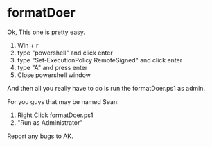 # formatDoer
Ok, This one is pretty easy.

1) Win + r
2) type "powershell" and click enter
3) type "Set-ExecutionPolicy RemoteSigned" and click enter
4) type "A" and press enter
5) Close powershell window

And then all you really have to do is run the formatDoer.ps1 as admin.

For you guys that may be named Sean:

1) Right Click formatDoer.ps1
2) "Run as Administrator"

Report any bugs to AK.
